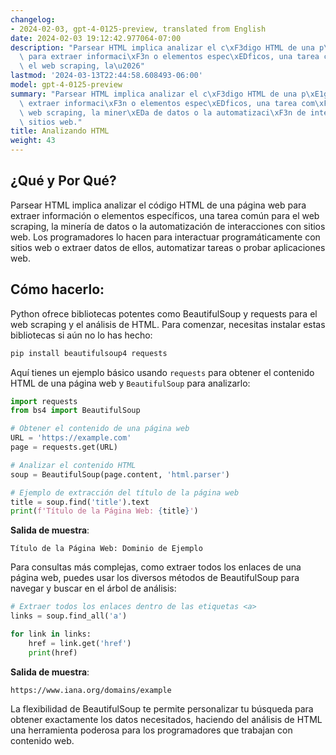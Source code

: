 ```yaml
---
changelog:
- 2024-02-03, gpt-4-0125-preview, translated from English
date: 2024-02-03 19:12:42.977064-07:00
description: "Parsear HTML implica analizar el c\xF3digo HTML de una p\xE1gina web\
  \ para extraer informaci\xF3n o elementos espec\xEDficos, una tarea com\xFAn para\
  \ el web scraping, la\u2026"
lastmod: '2024-03-13T22:44:58.608493-06:00'
model: gpt-4-0125-preview
summary: "Parsear HTML implica analizar el c\xF3digo HTML de una p\xE1gina web para\
  \ extraer informaci\xF3n o elementos espec\xEDficos, una tarea com\xFAn para el\
  \ web scraping, la miner\xEDa de datos o la automatizaci\xF3n de interacciones con\
  \ sitios web."
title: Analizando HTML
weight: 43
---
```


## ¿Qué y Por Qué?
Parsear HTML implica analizar el código HTML de una página web para extraer información o elementos específicos, una tarea común para el web scraping, la minería de datos o la automatización de interacciones con sitios web. Los programadores lo hacen para interactuar programáticamente con sitios web o extraer datos de ellos, automatizar tareas o probar aplicaciones web.

## Cómo hacerlo:
Python ofrece bibliotecas potentes como BeautifulSoup y requests para el web scraping y el análisis de HTML. Para comenzar, necesitas instalar estas bibliotecas si aún no lo has hecho:

```bash
pip install beautifulsoup4 requests
```

Aquí tienes un ejemplo básico usando `requests` para obtener el contenido HTML de una página web y `BeautifulSoup` para analizarlo:

```python
import requests
from bs4 import BeautifulSoup

# Obtener el contenido de una página web
URL = 'https://example.com'
page = requests.get(URL)

# Analizar el contenido HTML
soup = BeautifulSoup(page.content, 'html.parser')

# Ejemplo de extracción del título de la página web
title = soup.find('title').text
print(f'Título de la Página Web: {title}')
```

**Salida de muestra**:
```
Título de la Página Web: Dominio de Ejemplo
```

Para consultas más complejas, como extraer todos los enlaces de una página web, puedes usar los diversos métodos de BeautifulSoup para navegar y buscar en el árbol de análisis:

```python
# Extraer todos los enlaces dentro de las etiquetas <a>
links = soup.find_all('a')

for link in links:
    href = link.get('href')
    print(href)
```

**Salida de muestra**:
```
https://www.iana.org/domains/example
```

La flexibilidad de BeautifulSoup te permite personalizar tu búsqueda para obtener exactamente los datos necesitados, haciendo del análisis de HTML una herramienta poderosa para los programadores que trabajan con contenido web.
